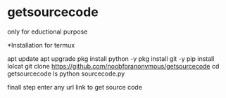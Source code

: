 # getsourcecode
only for eductional purpose


*Installation for termux

apt update
apt upgrade
pkg install python -y
pkg install git -y
pip install lolcat
git clone https://github.com/noobforanonymous/getsourcecode
cd getsourcecode
ls
python sourcecode.py


finall step 
 enter any url link to get source code
